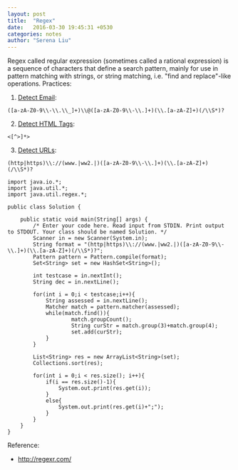 ```yaml
---
layout: post
title:  "Regex"
date:   2016-03-30 19:45:31 +0530
categories: notes
author: "Serena Liu"
---
```

Regex called regular expression (sometimes called a rational expression) is a sequence of characters that define a search pattern, mainly for use in pattern matching with strings, or string matching, i.e. "find and replace"-like operations.
Practices:

1. [Detect Email](https://www.hackerrank.com/challenges/detect-the-email-addresses):
```
([a-zA-Z0-9\\-\\.\\_]+)\\@([a-zA-Z0-9\\-\\.]+)(\\.[a-zA-Z]+)(/\\S*)?
```
2. [Detect HTML Tags]():
```
<[^>]*>
```
3. [Detect URLs](https://www.hackerrank.com/challenges/detect-the-domain-name):
```
(http|https)\\://(www.|ww2.|)([a-zA-Z0-9\\-\\.]+)(\\.[a-zA-Z]+)(/\\S*)?
```

  ```
  import java.io.*;
  import java.util.*;
  import java.util.regex.*;

  public class Solution {

      public static void main(String[] args) {
          /* Enter your code here. Read input from STDIN. Print output to STDOUT. Your class should be named Solution. */
          Scanner in = new Scanner(System.in);
          String format = "(http|https)\\://(www.|ww2.|)([a-zA-Z0-9\\-\\.]+)(\\.[a-zA-Z]+)(/\\S*)?";
          Pattern pattern = Pattern.compile(format);
          Set<String> set = new HashSet<String>();

          int testcase = in.nextInt();
          String dec = in.nextLine();

          for(int i = 0;i < testcase;i++){
              String assessed = in.nextLine();
              Matcher match = pattern.matcher(assessed);
              while(match.find()){
                      match.groupCount();
                      String curStr = match.group(3)+match.group(4);
                      set.add(curStr);
              }
          }

          List<String> res = new ArrayList<String>(set);
          Collections.sort(res);

          for(int i = 0;i < res.size(); i++){
              if(i == res.size()-1){
                  System.out.print(res.get(i));
              }
              else{
                  System.out.print(res.get(i)+";");
              }
          }
      }
  }
  ```

Reference:
- http://regexr.com/
